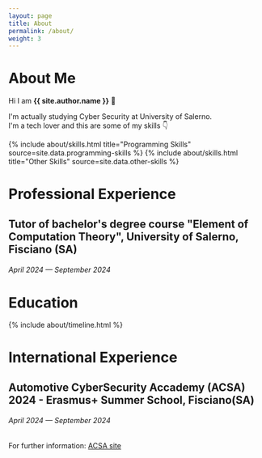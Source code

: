 ```yaml
---
layout: page
title: About
permalink: /about/
weight: 3
---
```


# **About Me**

Hi I am **{{ site.author.name }}** :wave:<br>

I'm actually studying Cyber Security at University of Salerno.<br>
I'm a tech lover and this are some of my skills 👇


<div class="row">
{% include about/skills.html title="Programming Skills" source=site.data.programming-skills %}
{% include about/skills.html title="Other Skills" source=site.data.other-skills %}
</div>
<h1>Professional Experience</h1>
<!--- Inserimento attività professionali --->
<div class="row">
<div class="col mt-4">
  <div class="timeline-body bg-themed">
      <div class="timeline-item">
        <div class="content">
          <h2>Tutor of bachelor's degree course "Element of Computation Theory", University of Salerno, Fisciano (SA)</h2>
          <h6 class="date">April 2024 — September 2024</h6>
          <p></p>
        </div>
      </div>
  </div>
</div>
</div>
<h1>Education</h1>
<div class="row">
{% include about/timeline.html %}
</div>
<h1>International Experience</h1>
<!--- Inserimento attività professionali --->
<div class="row">
<div class="col mt-4">
  <div class="timeline-body bg-themed">
      <div class="timeline-item">
        <div class="content">
          <h2>Automotive CyberSecurity Accademy (ACSA) 2024 - Erasmus+ Summer School, Fisciano(SA)</h2>
          <h6 class="date">April 2024 — September 2024</h6>
          <p>For further information: <a href="https://www.autocybersec.ro/all-acsas/acsa-2024">ACSA site</a> </p>
        </div>
      </div>
  </div>
</div>
</div>